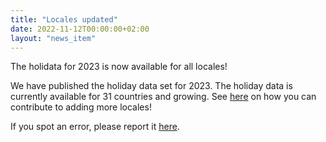 ```yaml
---
title: "Locales updated"
date: 2022-11-12T00:00:00+02:00
layout: "news_item"
---
```


The holidata for 2023 is now available for all locales!
<!--more-->

We have published the holiday data set for 2023.
The holiday data is currently available for 31 countries and growing.
See [here](https://github.com/GothenburgBitFactory/holidata) on how you can contribute to adding more locales!

If you spot an error, please report it [here](https://github.com/GothenburgBitFactory/holidata/issues/new?labels=bug&template=bug_report.md&title=Error+in+locale+LOCALE%5B%2C+year+YEAR%5D).
